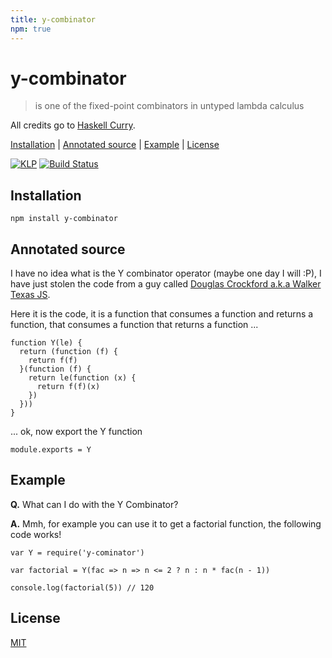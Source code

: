```yaml
---
title: y-combinator
npm: true
---
```

# y-combinator

> is one of the fixed-point combinators in untyped lambda calculus

All credits go to [Haskell Curry](https://en.wikipedia.org/wiki/Haskell_Curry).

[Installation](#installation) |
[Annotated source](#annotated-source) |
[Example](#example) |
[License](#license)

[![KLP](https://img.shields.io/badge/kiss-literate-orange.svg)](http://g14n.info/kiss-literate-programming)
[![Build Status](https://travis-ci.org/fibo/y-combinator.svg?branch=master)](https://travis-ci.org/fibo/y-combinator?branch=master)

## Installation

```
npm install y-combinator
```

## Annotated source

I have no idea what is the Y combinator operator (maybe one day I will :P), I have just
stolen the code from a guy called [Douglas Crockford a.k.a Walker Texas JS](http://www.crockford.com/javascript/little.html).

Here it is the code, it is a function that consumes a function and returns a function, that consumes a function that returns a function ...

    function Y(le) {
      return (function (f) {
        return f(f)
      }(function (f) {
        return le(function (x) {
          return f(f)(x)
        })
      }))
    }

... ok, now export the Y function

    module.exports = Y

## Example

**Q.** What can I do with the Y Combinator?

**A.** Mmh, for example you can use it to get a factorial function, the following code works!

```
var Y = require('y-cominator')

var factorial = Y(fac => n => n <= 2 ? n : n * fac(n - 1))

console.log(factorial(5)) // 120
```

## License

[MIT](http://g14n.info/mit-license)

[KLP]: http://g14n.info/kiss-literate-programming "KISS Literate Programming"
